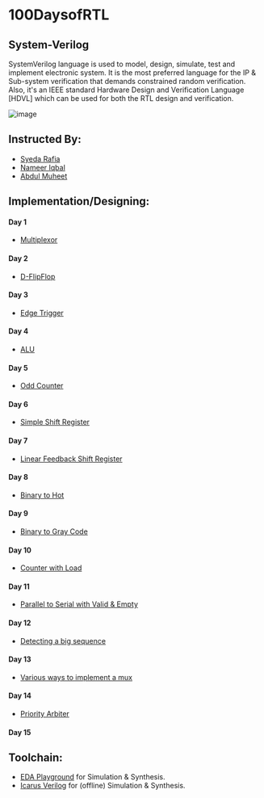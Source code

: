 # 100DaysofRTL
## System-Verilog
SystemVerilog language is used to model, design, simulate, test and implement electronic system. It is the most preferred language for the IP & Sub-system verification that demands constrained random verification. Also, it's an IEEE standard Hardware Design and Verification Language [HDVL] which can be used for both the RTL design and verification.

![image](https://www.edaplayground.com/img/Playground-screenshot.png)

## Instructed By:
- [Syeda Rafia](https://github.com/syedarafia13)
- [Nameer Iqbal](https://github.com/Nameer-Iqbal-Ansari)
- [Abdul Muheet ](https://github.com/Abdul-muheet-ghani)

## Implementation/Designing:

#### Day 1
* [Multiplexor](Day1)
#### Day 2
* [D-FlipFlop](Day2)
#### Day 3
* [Edge Trigger](Day3)
#### Day 4
* [ALU](Day4)
#### Day 5
* [Odd Counter](Day5)
#### Day 6
* [Simple Shift Register](Day6)
#### Day 7
* [Linear Feedback Shift Register](Day7)
#### Day 8
* [Binary to Hot](Day8)
#### Day 9
* [Binary to Gray Code](Day9)
#### Day 10
* [Counter with Load](Day10)
#### Day 11
* [Parallel to Serial with Valid & Empty](Day11)
#### Day 12
* [Detecting a big sequence](Day12)
#### Day 13
* [Various ways to implement a mux](Day13)
#### Day 14
* [Priority Arbiter](Day14)
#### Day 15


## Toolchain:
* [EDA Playground](https://www.edaplayground.com) for Simulation & Synthesis.
* [Icarus Verilog](https://bleyer.org/icarus/) for (offline) Simulation & Synthesis.
